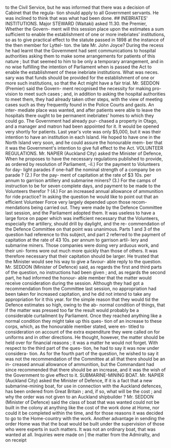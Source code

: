 to the Civil Service, but he was informed that there was a decision of Cabinet that the regula- tion should apply to all Government servants. He was inclined to think that was what had been done. ## INEBRIATES' INSTITUTIONS. Major STEWARD (Waitaki) asked 11.30. the Premier, Whether the Govern- ment will this session place upon the estimates a sum sufficient to enable the establishment of one or more inebriates' institutions, so as to give practical effect to the statute passed in 1898 at the instance of the then member for Lyttel- ton. the late Mr. John Joyce? During the recess he had learnt that the Government had sent communications to hospital authorities asking them to make some arrangements for patients of this nature ; but that seemed to him to be only a temporary arrangement, and in no wise fulfilling the intention of Parliament when is passed the Act to enable the establishment of these inebriate institutions. What was neces. sary was that funds should be provided for the establishment of one or more such institutions, so that the Act might have a fair trial. Mr. SEDDON (Premier) said the Govern- ment recognised the necessity for making pro- vision to meet such cases ; and, in addition to asking the hospital authorities to meet them, they had already taken other steps, with the view of meeting cases such as they frequently found in the Police Courts and gaols. An inter- mediate place was wanted, and after patients were able to leave the hospitals there ought to be permanent inebriates' homes to which they could go. The Government had already pur- chased a property in Otago, and a manager and matron had been appointed for it. It would be opened very shortly for patients. Last year's vote was only $5,000, but it was their intention to have an institution in each Island. He hoped to have one in the North Island very soon, and he could assure the honourable mem- ber that it was the Government's intention to give full effect to the Act. VOLUNTEER REGULATIONS. Mr. NAPIER (Auckland City) asked the Minister of Defence, When he proposes to have the necessary regulations published to provide, as ordered by resolution of Parliament, -il.) For the payment to Volunteers for day- light parades if one-half the nominal strength of a company be on parade ? (2.) For the pay- ment of capitation at the rate of $3 10s. per annum to garrison artillery and submarine miners? (3.) For the camps of instruction to be for seven complete days, and payment to be made to the Volunteers therefor ? (4.) For an increased annual allowance of ammunition for ride practice? In asking the question he would like to point out that an efficient Volunteer Force very largely depended upon those recom- mendations being carried out. They were made by the Defence Committee last session, and the Parliament adopted them. It was useless to have a large force on paper which was inefficient necessary that the Volunteers, especially the artillery, should drill by daylight, and the re- commendation of the Defence Committee on that point was unanimous. Parts 1 and 3 of the question had reference to this subject, and part 2 referred to the payment of capitation at the rate of 43 10s. per annum to garrison artil- lery and submarine miners. Those companies were doing very arduous work, and their uni- forms wore out much more quickly than those of others. It was therefore necessary that their capitation should be larger. He trusted that the Minister would see his way to give a favour- able reply to the question. Mr. SEDDON (Minister of Defence) said, as regards the first and third parts of the question, no instructions had been given ; and, as regards the second part, he had informed the honour- able member that the matter would receive consideration during the session. Although they had got a recommendation from the Committee last session, no appropriation had been taken for increased capitation, and he did not intend to take any appropriation for it this year. for the simple reason that they would tid the Defence estimates so high, owing to the ab- normal condition of things, that if the matter was pressed too far the result would probably be a considerable curtailment by Parliament. Once they reached anything like a normal condition they might take up this ques- tion of an increase to these corps, which, as the honourable member stated, were en- titled to consideration on account of the extra expenditure they were called on for uniforms and in other directions. He thought, however, the matter should be held over for financial reasons ; it was a matter he would not forget. With respect to the third part of the ques- tion, he had to say it was now under considera- tion. As for the fourth part of the question, he wished to say it was not the recommendation of the Committee at all that there should be an in- creased annual allowance of ammunition, but the Commandant had since recommended that there should be an increase, and it was the wish of the Government to give effect to it. SUBMARINE-MINING BOAT. Mr. NAPIER (Auckland City) asked the Minister of Defence, If it is a fact that a new submarine-mining boat, for use in connection with the Auckland defences, has been ordered from Great Britain ; and, if so, what will be the cost ; and why the order was not given to an Auckland shipbuilder ? Mr. SEDDON (Minister of Defence) said the class of boat that was wanted could not be built in the colony at anything like the cost of the work done at Home, nor could it be completed within the time, and for those reasons it was decided to go to the Home-country with the work. Another advantage in sending the order Home was that the boat would be built under the supervision of those who were experts in such matters. It was not an ordinary boat, that was wanted at all. Inquiries were made on | the matter from the Admiralty, and on receipt 